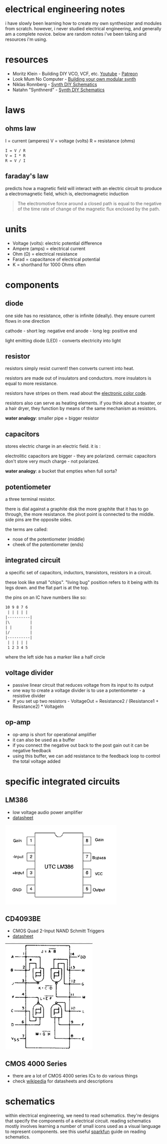 # electrical engineering notes

i have slowly been learning how to create my own synthesizer and modules from scratch. however, i never studied electrical engineering, and generally am a complete novice. below are random notes i've been taking and resources i'm using.

# resources

* Moritz Klein - Building DIY VCO, VCF, etc. [Youtube](https://www.youtube.com/channel/UCzfW6SlNEyxmAPtdr3n-_Og) - [Patreon](https://www.patreon.com/moritzklein/posts)
* Look Mum No Computer - [Building your own modular synth](https://www.lookmumnocomputer.com/modular)
* Niklas Ronnberg - [Synth DIY Schematics](http://familjenronnberg.se/~niklas/diy.php)
* Natahn "Synthnerd" - [Synth DIY Schematics](https://synthnerd.wordpress.com/synth-diy/)


# laws

## ohms law

I = current (amperes)
V = voltage (volts)
R = resistance (ohms)

```
I = V / R
V = I * R
R = V / I
```

## faraday's law

predicts how a magnetic field will interact with an electric circuit to produce
a electromagnetic field, which is, electromagnetic induction

> The electromotive force around a closed path is equal to the negative of the
> time rate of change of the magnetic flux enclosed by the path.

# units

* Voltage (volts): electric potential difference
* Ampere (amps) = electrical current
* Ohm (Ω) = electrical resistance
* Farad = capacitance of electrical potential
* K = shorthand for 1000 Ohms often

# components

## diode

one side has no resistance, other is infinite (ideally).
they ensure current flows in one direction

cathode - short leg: negative end
anode - long leg: positive end

light emitting diode (LED) - converts electricity into light

## resistor

resistors simply resist current! then converts current into heat.

resistors are made out of insulators and conductors.
more insulators is equal to more resistance.

resistors have stripes on them. read about the [electronic color code](https://en.wikipedia.org/wiki/Electronic_color_code).

resistors also can serve as heating elements.
if you think about a toaster, or a hair dryer, they function by means of the same mechanism as resistors.

**water analogy**: smaller pipe = bigger resistor

## capacitors

stores electric charge in an electric field. it is :

electrolitic capacitors are bigger - they are polarized.
cermaic capacitors don't store very much charge - not polarized.

**water analogy**: a bucket that empties when full sorta?

## potentiometer

a three terminal resistor.

there is dial against a graphite disk
the more graphite that it has to go through, the more resistance.
the pivot point is connected to the middle.
side pins are the opposite sides.

the terms are called:
* nose of the potentiometer (middle)
* cheek of the potentiometer (ends)

## integrated circuit

a specific set of capacitors, inductors, transistors, resistors in a circuit.

these look like small "chips".  "living bug" position refers to it being with
its legs down.  and the flat part is at the top.

the pins on an IC have numbers like so:

```
10 9 8 7 6
 | | | | |
|----------|
|\         |
| |        |
|/         |
|----------|
 | | | | |
 1 2 3 4 5
```

where the left side has a marker like a half circle

## voltage divider

* passive linear circuit that reduces voltage from its input to its output
* one way to create a voltage divider is to use a potentiometer - a resistive divider
* If you set up two resistors - VoltageOut = Resistance2 / (Resistance1 + Resistance2) * VoltageIn


## op-amp

* op-amp is short for operational amplifier
* it can also be used as a buffer
* if you connect the negative out back to the post gain out it can be negative feedback
* using this buffer, we can add resistance to the feedback loop to control the total voltage added

# specific integrated circuits

## LM386

* low voltage audio power amplifier
* [datasheet](http://www.taydaelectronics.com/datasheets/A-206.pdf)

<img src="resources/img/dithered_lm386.png" />


## CD4093BE

* CMOS Quad 2-Input NAND Schmitt Triggers
* [datasheet](https://www.ti.com/lit/ds/symlink/cd4093b.pdf)

<img src="resources/img/dithered_cd4093be.png" />


## CMOS 4000 Series

* there are a lot of CMOS 4000 series ICs to do various things
* check [wikipedia](https://en.wikipedia.org/wiki/List_of_4000-series_integrated_circuits) for datasheets and descriptions


# schematics

within electrical engineering, we need to read schematics. they're designs that
specify the components of a electrical circuit. reading schematics mostly
involves learning a number of small icons used as a visual language to
represent components. see this useful
[sparkfun](https://learn.sparkfun.com/tutorials/how-to-read-a-schematic/all)
guide on reading schematics.
